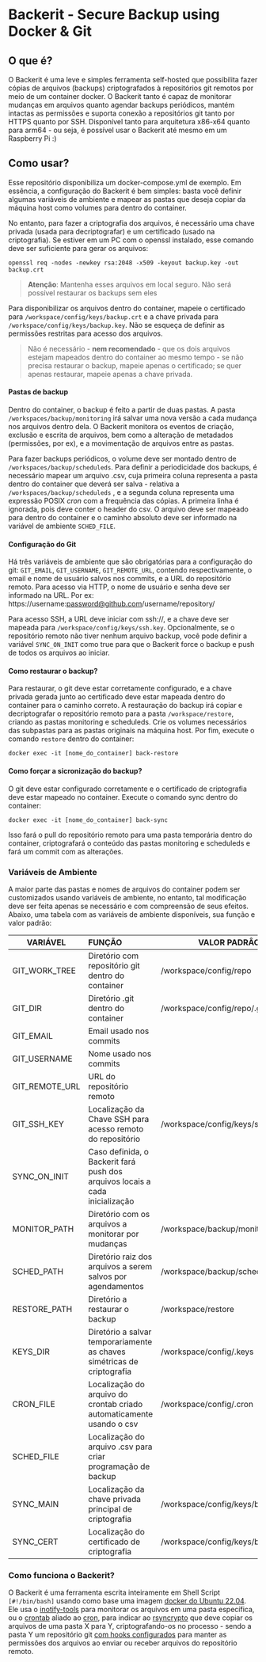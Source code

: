 # Backerit - Secure Backup using Docker & Git



## O que é?

O Backerit é uma leve e simples ferramenta self-hosted que possibilita fazer cópias de arquivos (backups) criptografados à repositórios git remotos por meio de um container docker. O Backerit tanto é capaz de monitorar mudanças em arquivos quanto agendar backups periódicos, mantém intactas as permissões e suporta conexão a repositórios git tanto por HTTPS quanto por SSH. Disponível tanto para arquitetura x86-x64 quanto para arm64 - ou seja, é possível usar o Backerit até mesmo em um Raspberry Pi :)



## Como usar?

Esse repositório disponibiliza um docker-compose.yml de exemplo. Em essência, a configuração do Backerit é bem simples: basta você definir algumas variáveis de ambiente e mapear as pastas que deseja copiar da máquina host como volumes para dentro do container. 

No entanto, para fazer a criptografia dos arquivos, é necessário uma chave privada (usada para decriptografar) e um certificado (usado na criptografia). Se estiver em um PC com o openssl instalado, esse comando deve ser suficiente para gerar os arquivos:

```shell
openssl req -nodes -newkey rsa:2048 -x509 -keyout backup.key -out backup.crt
```

> **Atenção**: Mantenha esses arquivos em local seguro. Não será possível restaurar os backups sem eles


Para disponibilizar os arquivos dentro do container, mapeie o certificado para `/workspace/config/keys/backup.crt` e a chave privada para `/workspace/config/keys/backup.key`. Não se esqueça de definir as permissões restritas para acesso dos arquivos.

> Não é necessário - **nem recomendado** - que os dois arquivos estejam mapeados dentro do container ao mesmo tempo - se não precisa restaurar o backup, mapeie apenas o certificado; se quer apenas restaurar, mapeie apenas a chave privada.



#### Pastas de backup

Dentro do container, o backup é feito a partir de duas pastas. A pasta `/workspaces/backup/monitoring` irá salvar uma nova versão a cada mudança nos arquivos dentro dela. O Backerit monitora os eventos de criação, exclusão e escrita de arquivos, bem como a alteração de metadados (permissões, por ex), e a movimentação de arquivos entre as pastas. 

Para fazer backups periódicos, o volume deve ser montado dentro de  `/workspaces/backup/scheduleds`. Para definir a periodicidade dos backups, é necessário mapear um arquivo .csv, cuja primeira coluna representa a pasta dentro do container que deverá ser salva - relativa a `/workspaces/backup/scheduleds` , e a segunda coluna representa uma expressão POSIX *cron* com a frequência das cópias. A primeira linha é ignorada, pois deve conter o header do csv. O arquivo deve ser mapeado para dentro do container e o caminho absoluto deve ser informado na variável de ambiente `SCHED_FILE`.



#### Configuração do Git

Há três variáveis de ambiente que são obrigatórias para a configuração do git: `GIT_EMAIL`, `GIT_USERNAME`, `GIT_REMOTE_URL`, contendo respectivamente, o email e nome de usuário salvos nos commits, e a URL do repositório remoto. Para acesso via HTTP, o nome de usuário e senha deve ser informado na URL. Por ex: https://username:password@github.com/username/repository/

Para acesso SSH, a URL deve iniciar com ssh://, e a chave deve ser mapeada para `/workspace/config/keys/ssh.key`. Opcionalmente, se o repositório remoto não tiver nenhum arquivo backup, você pode definir a variável `SYNC_ON_INIT` como true para que o Backerit force o backup e push de todos os arquivos ao iniciar.



#### Como restaurar o backup?

Para restaurar, o git deve estar corretamente configurado, e a chave privada gerada junto ao certificado deve estar mapeada dentro do container para o caminho correto. A restauração do backup irá copiar e decriptografar o repositório remoto para a pasta `/workspace/restore`, criando as pastas monitoring e scheduleds. Crie os volumes necessários das subpastas para as pastas originais na máquina host. Por fim, execute o comando `restore` dentro do container:

```shell
docker exec -it [nome_do_container] back-restore
```



#### Como forçar a sicronização do backup?

O git deve estar configurado corretamente e o certificado de criptografia deve estar mapeado no container. Execute o comando sync dentro do container:

```shell
docker exec -it [nome_do_container] back-sync
```

Isso fará o pull do repositório remoto para uma pasta temporária dentro do container, criptografará o conteúdo das pastas monitoring e scheduleds e fará um commit com as alterações.



### Variáveis de Ambiente

A maior parte das pastas e nomes de arquivos do container podem ser customizados usando variáveis de ambiente, no entanto, tal modificação deve ser feita apenas se necessário e com compreensão de seus efeitos. Abaixo, uma tabela com as variáveis de ambiente disponíveis, sua função e valor padrão:


| VARIÁVEL       | FUNÇÃO                                                       | VALOR PADRÂO                      |
| -------------- | :----------------------------------------------------------- | --------------------------------- |
| GIT_WORK_TREE  | Diretório com repositório git dentro do container            | /workspace/config/repo            |
| GIT_DIR        | Diretório .git dentro do container                           | /workspace/config/repo/.git       |
| GIT_EMAIL      | Email usado nos commits                                      |                                   |
| GIT_USERNAME   | Nome usado nos commits                                       |                                   |
| GIT_REMOTE_URL | URL do repositório remoto                                    |                                   |
| GIT_SSH_KEY    | Localização da Chave SSH para acesso remoto do repositório   | /workspace/config/keys/ssh.key    |
| SYNC_ON_INIT   | Caso definida, o Backerit fará push dos arquivos locais a cada inicialização |                                   |
| MONITOR_PATH   | Diretório com os arquivos a monitorar por mudanças           | /workspace/backup/monitoring      |
| SCHED_PATH     | Diretório raiz dos arquivos a serem salvos por agendamentos  | /workspace/backup/scheduleds      |
| RESTORE_PATH   | Diretório a restaurar o backup                               | /workspace/restore                |
| KEYS_DIR       | Diretório a salvar temporariamente as chaves simétricas de criptografia | /workspace/config/.keys           |
| CRON_FILE      | Localização do arquivo do crontab criado automaticamente usando o csv | /workspace/config/.cron           |
| SCHED_FILE     | Localização do arquivo .csv para criar programação de backup |                                   |
| SYNC_MAIN      | Localização da chave privada principal de criptografia       | /workspace/config/keys/backup.key |
| SYNC_CERT      | Localização do certificado de criptografia                   | /workspace/config/keys/backup.crt |



### Como funciona o Backerit?

O Backerit é uma ferramenta escrita inteiramente em Shell Script `[#!/bin/bash]` usando como base uma imagem [docker do Ubuntu 22.04](https://hub.docker.com/_/ubuntu?tab=tags). Ele usa o [inotify-tools](https://linux.die.net/man/1/inotifywait) para monitorar os arquivos em uma pasta específica, ou o [crontab](https://linux.die.net/man/1/crontab) aliado ao [cron](https://en.wikipedia.org/wiki/Cron), para indicar ao [rsyncrypto](https://rsyncrypto.lingnu.com/index.php?title=Main_Page) que deve copiar os arquivos de uma pasta X para Y, criptografando-os no processo - sendo a pasta Y um repositório git [com hooks configurados](https://github.com/dr4Ke/git-preserve-permissions/) para manter as permissões dos arquivos ao enviar ou receber arquivos do repositório remoto.